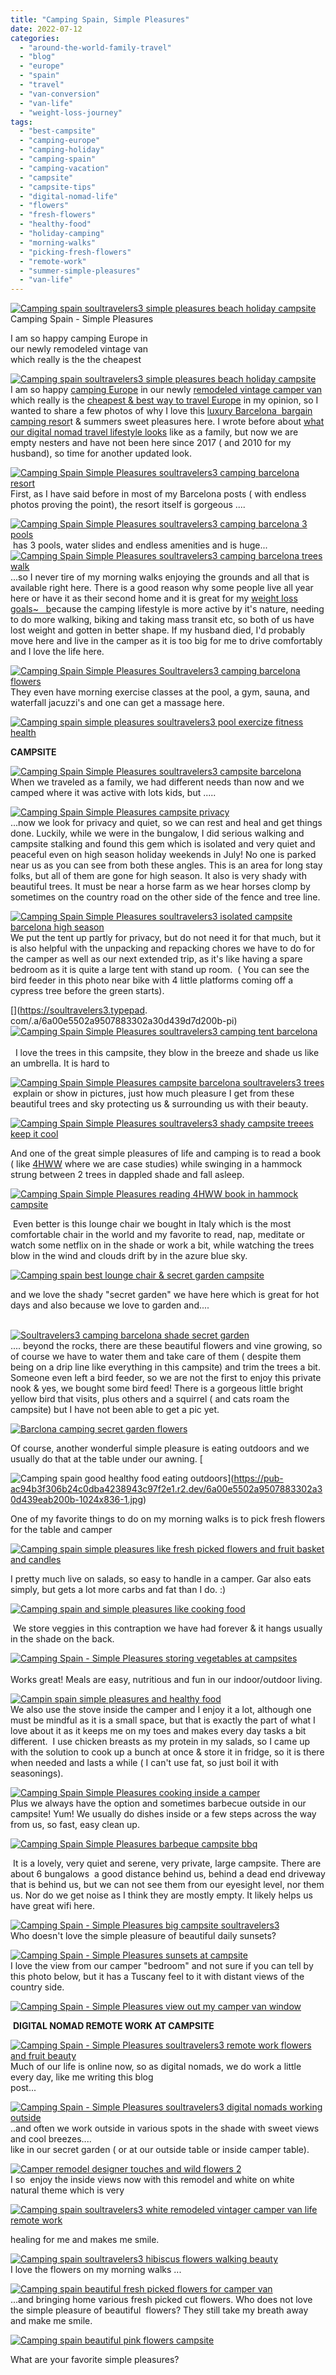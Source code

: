 ```yaml
---
title: "Camping Spain, Simple Pleasures"
date: 2022-07-12
categories: 
  - "around-the-world-family-travel"
  - "blog"
  - "europe"
  - "spain"
  - "travel"
  - "van-conversion"
  - "van-life"
  - "weight-loss-journey"
tags: 
  - "best-campsite"
  - "camping-europe"
  - "camping-holiday"
  - "camping-spain"
  - "camping-vacation"
  - "campsite"
  - "campsite-tips"
  - "digital-nomad-life"
  - "flowers"
  - "fresh-flowers"
  - "healthy-food"
  - "holiday-camping"
  - "morning-walks"
  - "picking-fresh-flowers"
  - "remote-work"
  - "summer-simple-pleasures"
  - "van-life"
---
```


[![Camping  spain soultravelers3 simple pleasures beach holiday campsite](https://pub-ac94b3f306b24c0dba4238943c97f2e1.r2.dev/6a00e5502a9507883302a308d69e54200c.jpg "Camping  spain soultravelers3 simple pleasures beach holiday campsite")](https://pub-ac94b3f306b24c0dba4238943c97f2e1.r2.dev/6a00e5502a9507883302a308d69e54200c.jpg)Camping Spain - Simple Pleasures

I am so happy camping Europe in  
our newly remodeled vintage van  
which really is the the cheapest

<!--more-->

[](https://pub-ac94b3f306b24c0dba4238943c97f2e1.r2.dev/6a00e5502a9507883302a2eecc8e23200d-768x576-1.jpg)[![Camping  spain soultravelers3 simple pleasures beach holiday campsite](https://pub-ac94b3f306b24c0dba4238943c97f2e1.r2.dev/6a00e5502a9507883302a2eecca3b0200d.jpg "Camping  spain soultravelers3 simple pleasures beach holiday campsite")](https://pub-ac94b3f306b24c0dba4238943c97f2e1.r2.dev/6a00e5502a9507883302a2eecca3b0200d.jpg)  
I am so happy [camping Europe](http://soultravelers3new.local/2012/10/camping-europe-with-kids.html) in our newly [remodeled vintage camper van](http://soultravelers3new.local/2022/06/tiny-house-on-wheels-vintage-rv-remodel-.html#more) which really is the [cheapest & best way to travel Europe](http://soultravelers3new.local/2022/07/cheapest-way-to-travel-europe-budget-travel-must-read.html#more) in my opinion, so I wanted to share a few photos of why I love this [luxury Barcelona  bargain camping resor](http://soultravelers3new.local/2022/05/cheap-furnished-rentals-in-barcelona-beach-resort.html#more)t & summers sweet pleasures here. I wrote before about [what our digital nomad travel lifestyle looks](http://soultravelers3new.local/2011/07/what-our-nomadic-travel-lifestyle-looks-like-family-fun.html) like as a family, but now we are empty nesters and have not been here since 2017 ( and 2010 for my husband), so time for another updated look.   
  
[![Camping Spain  Simple Pleasures soultravelers3 camping barcelona resort ](https://pub-ac94b3f306b24c0dba4238943c97f2e1.r2.dev/6a00e5502a9507883302a308d62865200c.jpg "Camping Spain  Simple Pleasures soultravelers3 camping barcelona resort ")](https://pub-ac94b3f306b24c0dba4238943c97f2e1.r2.dev/6a00e5502a9507883302a308d62865200c.jpg)  
First, as I have said before in most of my Barcelona posts ( with endless photos proving the point), the resort itself is gorgeous ....  
  
[![Camping Spain  Simple Pleasures soultravelers3 camping barcelona 3 pools](https://pub-ac94b3f306b24c0dba4238943c97f2e1.r2.dev/6a00e5502a9507883302a308d628a9200c.jpg "Camping Spain  Simple Pleasures soultravelers3 camping barcelona 3 pools")](https://pub-ac94b3f306b24c0dba4238943c97f2e1.r2.dev/6a00e5502a9507883302a308d628a9200c.jpg)  
 has 3 pools, water slides and endless amenities and is huge...  
[![Camping Spain  Simple Pleasures soultravelers3 camping barcelona trees walk ](https://pub-ac94b3f306b24c0dba4238943c97f2e1.r2.dev/6a00e5502a9507883302a30d438dc1200b.jpg "Camping Spain  Simple Pleasures soultravelers3 camping barcelona trees walk ")](https://pub-ac94b3f306b24c0dba4238943c97f2e1.r2.dev/6a00e5502a9507883302a30d438dc1200b.jpg)  
...so I never tire of my morning walks enjoying the grounds and all that is available right here. There is a good reason why some people live all year here or have it as their second home and it is great for my [weight loss goals~   b](http://soultravelers3new.local/2022/06/my-weight-journey-down-135lbs-612-kilos.html#more)ecause the camping lifestyle is more active by it's nature, needing to do more walking, biking and taking mass transit etc, so both of us have lost weight and gotten in better shape. If my husband died, I'd probably move here and live in the camper as it is too big for me to drive comfortably and I love the life here.   
  
[![Camping Spain  Simple Pleasures Soultravelers3 camping barcelona flowers](https://pub-ac94b3f306b24c0dba4238943c97f2e1.r2.dev/6a00e5502a9507883302a30d4399ef200b-scaled-1.jpg "Camping Spain  Simple Pleasures Soultravelers3 camping barcelona flowers")](https://pub-ac94b3f306b24c0dba4238943c97f2e1.r2.dev/6a00e5502a9507883302a30d4399ef200b-scaled-1.jpg)  
They even have morning exercise classes at the pool, a gym, sauna, and waterfall jacuzzi's and one can get a massage here.   
  
[![Camping spain simple pleasures soultravelers3 pool exercize fitness health ](https://pub-ac94b3f306b24c0dba4238943c97f2e1.r2.dev/6a00e5502a9507883302a2eecc30a3200d.jpg "Camping spain simple pleasures soultravelers3 pool exercize fitness health ")](https://pub-ac94b3f306b24c0dba4238943c97f2e1.r2.dev/6a00e5502a9507883302a2eecc30a3200d.jpg)  
  
  
**CAMPSITE**  
  
[![Camping Spain  Simple Pleasures soultravelers3 campsite barcelona ](https://pub-ac94b3f306b24c0dba4238943c97f2e1.r2.dev/6a00e5502a9507883302a2eecc3d4f200d.jpg "Camping Spain  Simple Pleasures soultravelers3 campsite barcelona ")](https://pub-ac94b3f306b24c0dba4238943c97f2e1.r2.dev/6a00e5502a9507883302a2eecc3d4f200d.jpg)  
When we traveled as a family, we had different needs than now and we camped where it was active with lots kids, but .....  
  
  
[![Camping Spain  Simple Pleasures campsite privacy ](https://pub-ac94b3f306b24c0dba4238943c97f2e1.r2.dev/6a00e5502a9507883302a308d63720200c.jpg "Camping Spain  Simple Pleasures campsite privacy ")](https://pub-ac94b3f306b24c0dba4238943c97f2e1.r2.dev/6a00e5502a9507883302a308d63720200c.jpg)  
...now we look for privacy and quiet, so we can rest and heal and get things done. Luckily, while we were in the bungalow, I did serious walking and campsite stalking and found this gem which is isolated and very quiet and peaceful even on high season holiday weekends in July! No one is parked near us as you can see from both these angles. This is an area for long stay folks, but all of them are gone for high season. It also is very shady with beautiful trees. It must be near a horse farm as we hear horses clomp by sometimes on the country road on the other side of the fence and tree line.   
  
[![Camping Spain  Simple Pleasures soultravelers3 isolated campsite barcelona high season](https://pub-ac94b3f306b24c0dba4238943c97f2e1.r2.dev/6a00e5502a9507883302a308d6373d200c.jpg "Camping Spain  Simple Pleasures soultravelers3 isolated campsite barcelona high season")](https://pub-ac94b3f306b24c0dba4238943c97f2e1.r2.dev/6a00e5502a9507883302a308d6373d200c.jpg)  
We put the tent up partly for privacy, but do not need it for that much, but it is also helpful with the unpacking and repacking chores we have to do for the camper as well as our next extended trip, as it's like having a spare bedroom as it is quite a large tent with stand up room.  ( You can see the bird feeder in this photo near bike with 4 little platforms coming off a cypress tree before the green starts).   
  
[](https://soultravelers3.typepad.
com/.a/6a00e5502a9507883302a30d439d7d200b-pi)[![Camping Spain  Simple Pleasures soultravelers3 camping tent barcelona ](https://pub-ac94b3f306b24c0dba4238943c97f2e1.r2.dev/6a00e5502a9507883302a308d63856200c-scaled-1.jpg "Camping Spain  Simple Pleasures soultravelers3 camping tent barcelona ")](https://pub-ac94b3f306b24c0dba4238943c97f2e1.r2.dev/6a00e5502a9507883302a308d63856200c-scaled-1.jpg)  
[  
](https://pub-ac94b3f306b24c0dba4238943c97f2e1.r2.dev/6a00e5502a9507883302a30d4ea748200b-1024x576-1.jpg)  I love the trees in this campsite, they blow in the breeze and shade us like an umbrella. It is hard to   
  
[![Camping Spain  Simple Pleasures campsite barcelona soultravelers3 trees](https://pub-ac94b3f306b24c0dba4238943c97f2e1.r2.dev/6a00e5502a9507883302a30d439dd9200b-scaled.jpg "Camping Spain  Simple Pleasures campsite barcelona soultravelers3 trees")](https://pub-ac94b3f306b24c0dba4238943c97f2e1.r2.dev/6a00e5502a9507883302a30d439dd9200b-scaled.jpg)  
 explain or show in pictures, just how much pleasure I get from these beautiful trees and sky protecting us & surrounding us with their beauty. 

[![Camping Spain  Simple Pleasures soultravelers3 shady campsite treees keep it cool](https://pub-ac94b3f306b24c0dba4238943c97f2e1.r2.dev/6a00e5502a9507883302a30d43ec6b200b.jpg "Camping Spain  Simple Pleasures soultravelers3 shady campsite treees keep it cool")](https://pub-ac94b3f306b24c0dba4238943c97f2e1.r2.dev/6a00e5502a9507883302a30d43ec6b200b.jpg)  
  
And one of the great simple pleasures of life and camping is to read a book ( like [4HWW](http://soultravelers3new.local/2010/03/the-4hour-workweek-review-by-world-traveling-family-rich-global-digital-lifestyle-design.html) where we are case studies) while swinging in a hammock strung between 2 trees in dappled shade and fall asleep.   
  
[![Camping Spain  Simple Pleasures reading 4HWW book in hammock campsite ](https://pub-ac94b3f306b24c0dba4238943c97f2e1.r2.dev/6a00e5502a9507883302a30d439e41200b.jpg "Camping Spain  Simple Pleasures reading 4HWW book in hammock campsite ")](https://pub-ac94b3f306b24c0dba4238943c97f2e1.r2.dev/6a00e5502a9507883302a30d439e41200b.jpg)  
  
 Even better is this lounge chair we bought in Italy which is the most comfortable chair in the world and my favorite to read, nap, meditate or watch some netflix on in the shade or work a bit, while watching the trees blow in the wind and clouds drift by in the azure blue sky.   
  
[![Camping spain best lounge chair & secret garden campsite ](https://pub-ac94b3f306b24c0dba4238943c97f2e1.r2.dev/6a00e5502a9507883302a2eecc4095200d.jpg "Camping spain best lounge chair & secret garden campsite ")](https://pub-ac94b3f306b24c0dba4238943c97f2e1.r2.dev/6a00e5502a9507883302a2eecc4095200d.jpg)  
  
and we love the shady "secret garden" we have here which is great for hot days and also because we love to garden and....

[](https://pub-ac94b3f306b24c0dba4238943c97f2e1.r2.dev/6a00e5502a9507883302a2eecc8e23200d-768x576-1.jpg)  
[![Soultravelers3 camping barcelona shade secret garden ](https://pub-ac94b3f306b24c0dba4238943c97f2e1.r2.dev/6a00e5502a9507883302a2eecc41b0200d.jpg "Soultravelers3 camping barcelona shade secret garden ")](https://pub-ac94b3f306b24c0dba4238943c97f2e1.r2.dev/6a00e5502a9507883302a2eecc41b0200d.jpg)  
.... beyond the rocks, there are these beautiful flowers and vine growing, so of course we have to water them and take care of them ( despite them being on a drip line like everything in this campsite) and trim the trees a bit. Someone even left a bird feeder, so we are not the first to enjoy this private nook & yes, we bought some bird feed! There is a gorgeous little bright yellow bird that visits, plus others and a squirrel ( and cats roam the campsite) but I have not been able to get a pic yet.   
  
[![Barclona camping secret garden flowers ](https://pub-ac94b3f306b24c0dba4238943c97f2e1.r2.dev/6a00e5502a9507883302a308d63b12200c.jpg "Barclona camping secret garden flowers ")](https://pub-ac94b3f306b24c0dba4238943c97f2e1.r2.dev/6a00e5502a9507883302a308d63b12200c.jpg)  
  
Of course, another wonderful simple pleasure is eating outdoors and we usually do that at the table under our awning. [  
  
![Camping spain good healthy food eating outdoors](https://pub-ac94b3f306b24c0dba4238943c97f2e1.r2.dev/6a00e5502a9507883302a30d439eab200b-1024x836-1.jpg "Camping spain good healthy food eating outdoors")](https://pub-ac94b3f306b24c0dba4238943c97f2e1.r2.dev/6a00e5502a9507883302a30d439eab200b-1024x836-1.jpg)  
  
One of my favorite things to do on my morning walks is to pick fresh flowers for the table and camper  
  
[![Camping spain simple pleasures like fresh picked flowers and fruit basket and candles ](https://pub-ac94b3f306b24c0dba4238943c97f2e1.r2.dev/6a00e5502a9507883302a2eecc4304200d-scaled.jpg "Camping spain simple pleasures like fresh picked flowers and fruit basket and candles ")](https://pub-ac94b3f306b24c0dba4238943c97f2e1.r2.dev/6a00e5502a9507883302a2eecc4304200d-scaled.jpg)  
  

I pretty much live on salads, so easy to handle in a camper. Gar also eats simply, but gets a lot more carbs and fat than I do. :)

  
  
[![Camping spain and simple pleasures like cooking food](https://pub-ac94b3f306b24c0dba4238943c97f2e1.r2.dev/6a00e5502a9507883302a30d43a14f200b.jpg "Camping spain and simple pleasures like cooking food")](https://pub-ac94b3f306b24c0dba4238943c97f2e1.r2.dev/6a00e5502a9507883302a30d43a14f200b.jpg)  
  
 We store veggies in this contraption we have had forever & it hangs usually in the shade on the back.  
  
[![Camping Spain - Simple Pleasures storing vegetables at campsites ](https://pub-ac94b3f306b24c0dba4238943c97f2e1.r2.dev/6a00e5502a9507883302a2eecc9c0b200d.jpg "Camping Spain - Simple Pleasures storing vegetables at campsites ")](https://pub-ac94b3f306b24c0dba4238943c97f2e1.r2.dev/6a00e5502a9507883302a2eecc9c0b200d.jpg)  
[  
](https://pub-ac94b3f306b24c0dba4238943c97f2e1.r2.dev/6a00e5502a9507883302a30d4ea748200b-1024x576-1.jpg)Works great! Meals are easy, nutritious and fun in our indoor/outdoor living.  
  
  
[![Campin spain simple pleasures and healthy food](https://pub-ac94b3f306b24c0dba4238943c97f2e1.r2.dev/6a00e5502a9507883302a2eecc438b200d-scaled-1.jpg "Campin spain simple pleasures and healthy food")](https://pub-ac94b3f306b24c0dba4238943c97f2e1.r2.dev/6a00e5502a9507883302a2eecc438b200d-scaled-1.jpg)  
We also use the stove inside the camper and I enjoy it a lot, although one must be mindful as it is a small space, but that is exactly the part of what I love about it as it keeps me on my toes and makes every day tasks a bit different.  I use chicken breasts as my protein in my salads, so I came up with the solution to cook up a bunch at once & store it in fridge, so it is there when needed and lasts a while ( I can't use fat, so just boil it with seasonings). 

[![Camping Spain  Simple Pleasures cooking inside a camper](https://pub-ac94b3f306b24c0dba4238943c97f2e1.r2.dev/6a00e5502a9507883302a2eecc8e23200d.jpg "Camping Spain  Simple Pleasures cooking inside a camper")](https://pub-ac94b3f306b24c0dba4238943c97f2e1.r2.dev/6a00e5502a9507883302a2eecc8e23200d.jpg)  
Plus we always have the option and sometimes barbecue outside in our campsite! Yum! We usually do dishes inside or a few steps across the way from us, so fast, easy clean up.   
  
[![Camping Spain  Simple Pleasures barbeque campsite bbq](https://pub-ac94b3f306b24c0dba4238943c97f2e1.r2.dev/6a00e5502a9507883302a2eecc8e2d200d-scaled.jpg "Camping Spain  Simple Pleasures barbeque campsite bbq")](https://pub-ac94b3f306b24c0dba4238943c97f2e1.r2.dev/6a00e5502a9507883302a2eecc8e2d200d-scaled.jpg)  
  
 It is a lovely, very quiet and serene, very private, large campsite. There are about 6 bungalows  a good distance behind us, behind a dead end driveway that is behind us, but we can not see them from our eyesight level, nor them us. Nor do we get noise as I think they are mostly empty. It likely helps us have great wifi here.   
  
[![Camping Spain - Simple Pleasures big campsite soultravelers3](https://pub-ac94b3f306b24c0dba4238943c97f2e1.r2.dev/6a00e5502a9507883302a308d69680200c-scaled-1.jpg "Camping Spain - Simple Pleasures big campsite soultravelers3")](https://pub-ac94b3f306b24c0dba4238943c97f2e1.r2.dev/6a00e5502a9507883302a308d69680200c-scaled-1.jpg)  
Who doesn't love the simple pleasure of beautiful daily sunsets?   
  
[![Camping Spain - Simple Pleasures sunsets at campsite](https://pub-ac94b3f306b24c0dba4238943c97f2e1.r2.dev/6a00e5502a9507883302a2eecc9cb8200d.jpg "Camping Spain - Simple Pleasures sunsets at campsite")](https://pub-ac94b3f306b24c0dba4238943c97f2e1.r2.dev/6a00e5502a9507883302a2eecc9cb8200d.jpg)  
I love the view from our camper "bedroom" and not sure if you can tell by this photo below, but it has a Tuscany feel to it with distant views of the country side.   
  
[![Camping Spain - Simple Pleasures view out my camper van window](https://pub-ac94b3f306b24c0dba4238943c97f2e1.r2.dev/6a00e5502a9507883302a308d6972a200c.jpg "Camping Spain - Simple Pleasures view out my camper van window")](https://pub-ac94b3f306b24c0dba4238943c97f2e1.r2.dev/6a00e5502a9507883302a308d6972a200c.jpg)  
  
 **DIGITAL NOMAD REMOTE WORK AT CAMPSITE**  
  
[![Camping Spain - Simple Pleasures soultravelers3 remote work flowers and fruit beauty](https://pub-ac94b3f306b24c0dba4238943c97f2e1.r2.dev/6a00e5502a9507883302a2eecc9e8c200d.jpg "Camping Spain - Simple Pleasures soultravelers3 remote work flowers and fruit beauty")](https://pub-ac94b3f306b24c0dba4238943c97f2e1.r2.dev/6a00e5502a9507883302a2eecc9e8c200d.jpg)  
Much of our life is online now, so as digital nomads, we do work a little every day, like me writing this blog  
post...  
  
  
[![Camping Spain - Simple Pleasures soultravelers3 digital nomads working outside ](https://pub-ac94b3f306b24c0dba4238943c97f2e1.r2.dev/6a00e5502a9507883302a308d697ee200c.jpg "Camping Spain - Simple Pleasures soultravelers3 digital nomads working outside ")](https://pub-ac94b3f306b24c0dba4238943c97f2e1.r2.dev/6a00e5502a9507883302a308d697ee200c.jpg)  
..and often we work outside in various spots in the shade with sweet views and cool breezes....  
like in our secret garden ( or at our outside table or inside camper table).   
  
[![Camper remodel designer touches and wild flowers 2](https://pub-ac94b3f306b24c0dba4238943c97f2e1.r2.dev/6a00e5502a9507883302a308d6995b200c.jpg "Camper remodel designer touches and wild flowers 2")](https://pub-ac94b3f306b24c0dba4238943c97f2e1.r2.dev/6a00e5502a9507883302a308d6995b200c.jpg)  
I so  enjoy the inside views now with this remodel and white on white natural theme which is very   
  
[](https://pub-ac94b3f306b24c0dba4238943c97f2e1.r2.dev/6a00e5502a9507883302a30d4ea748200b-1024x576-1.jpg)[](https://pub-ac94b3f306b24c0dba4238943c97f2e1.r2.dev/6a00e5502a9507883302a308d628a9200c-1536x1160-1.jpg)[![Camping spain soultravelers3 white remodeled vintager camper van life remote work](https://pub-ac94b3f306b24c0dba4238943c97f2e1.r2.dev/6a00e5502a9507883302a2eecc9f27200d-scaled.jpg "Camping spain soultravelers3 white remodeled vintager camper van life remote work")](https://pub-ac94b3f306b24c0dba4238943c97f2e1.r2.dev/6a00e5502a9507883302a2eecc9f27200d-scaled.jpg)  
  
healing for me and makes me smile.   
  
[![Camping spain soultravelers3 hibiscus flowers walking beauty ](https://pub-ac94b3f306b24c0dba4238943c97f2e1.r2.dev/6a00e5502a9507883302a30d43fd4c200b.jpg "Camping spain soultravelers3 hibiscus flowers walking beauty ")](https://pub-ac94b3f306b24c0dba4238943c97f2e1.r2.dev/6a00e5502a9507883302a30d43fd4c200b.jpg)  
I love the flowers on my morning walks ...  
  
[![Camping spain beautiful fresh picked flowers for camper van](https://pub-ac94b3f306b24c0dba4238943c97f2e1.r2.dev/6a00e5502a9507883302a308d699c3200c-scaled-1.jpg "Camping spain beautiful fresh picked flowers for camper van")](https://pub-ac94b3f306b24c0dba4238943c97f2e1.r2.dev/6a00e5502a9507883302a308d699c3200c-scaled-1.jpg)  
...and bringing home various fresh picked cut flowers. Who does not love the simple pleasure of beautiful  flowers? They still take my breath away and make me smile.   
  
[![Camping spain beautiful pink flowers campsite](https://pub-ac94b3f306b24c0dba4238943c97f2e1.r2.dev/6a00e5502a9507883302a308d699cf200c.jpg "Camping spain beautiful pink flowers campsite")](https://pub-ac94b3f306b24c0dba4238943c97f2e1.r2.dev/6a00e5502a9507883302a308d699cf200c.jpg)  
  
What are your favorite simple pleasures?
